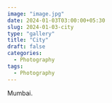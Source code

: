 ```yaml
---
image: "image.jpg"
date: 2024-01-03T03:00:00+05:30
slug: 2024-01-03-city
type: "gallery"
title: "City"
draft: false
categories:
  - Photography
tags:
  - Photography
---
```


Mumbai.

